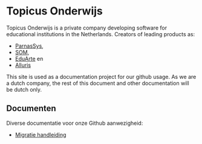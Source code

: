 Topicus Onderwijs
=================

Topicus Onderwijs is a private company developing software for educational
institutions in the Netherlands. Creators of leading products as:

 * [ParnasSys](http://parnassys.nl),
 * [SOM](http://topicus.nl/onderwijs/klanten/simac),
 * [EduArte](http://www.educus.nl/web/29675/25) en
 * [Alluris](http://www.educus.nl/web/29675/29)

This site is used as a documentation project for our github usage. As we are
a dutch company, the rest of this document and other documentation will be
dutch only.

Documenten
----------

Diverse documentatie voor onze Github aanwezigheid:

 * [Migratie handleiding](migratie.html)

